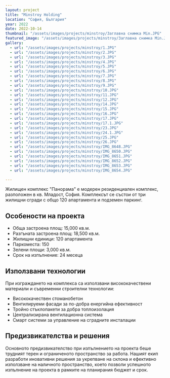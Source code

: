 ```yaml
---
layout: project
title: "Minstroy Holding"
location: "София, България"
year: 2022
date: 2022-10-14
thumbnail: "/assets/images/projects/minstroy/Заглавна снимка Min.JPG"
featured_image: "/assets/images/projects/minstroy/Заглавна снимка Min.JPG"
gallery:
  - url: "/assets/images/projects/minstroy/1.JPG"
  - url: "/assets/images/projects/minstroy/2.JPG"
  - url: "/assets/images/projects/minstroy/3.JPG"
  - url: "/assets/images/projects/minstroy/4.JPG"
  - url: "/assets/images/projects/minstroy/5.JPG"
  - url: "/assets/images/projects/minstroy/6.JPG"
  - url: "/assets/images/projects/minstroy/7.JPG"
  - url: "/assets/images/projects/minstroy/8.JPG"
  - url: "/assets/images/projects/minstroy/9.JPG"
  - url: "/assets/images/projects/minstroy/10.JPG"
  - url: "/assets/images/projects/minstroy/11.JPG"
  - url: "/assets/images/projects/minstroy/12.JPG"
  - url: "/assets/images/projects/minstroy/14.JPG"
  - url: "/assets/images/projects/minstroy/15.JPG"
  - url: "/assets/images/projects/minstroy/16.JPG"
  - url: "/assets/images/projects/minstroy/17.JPG"
  - url: "/assets/images/projects/minstroy/17.1.JPG"
  - url: "/assets/images/projects/minstroy/23.JPG"
  - url: "/assets/images/projects/minstroy/24.1.JPG"
  - url: "/assets/images/projects/minstroy/25.JPG"
  - url: "/assets/images/projects/minstroy/26.JPG"
  - url: "/assets/images/projects/minstroy/IMG_8648.JPG"
  - url: "/assets/images/projects/minstroy/IMG_8650.JPG"
  - url: "/assets/images/projects/minstroy/IMG_8651.JPG"
  - url: "/assets/images/projects/minstroy/IMG_8652.JPG"
  - url: "/assets/images/projects/minstroy/IMG_8653.JPG"
  - url: "/assets/images/projects/minstroy/IMG_8654.JPG"

---
```


Жилищен комплекс "Панорама" е модерен резиденциален комплекс, разположен в кв. Младост, София. Комплексът се състои от три жилищни сгради с общо 120 апартамента и подземен паркинг.

## Особености на проекта

- Обща застроена площ: 15,000 кв.м.
- Разгъната застроена площ: 18,500 кв.м.
- Жилищни единици: 120 апартамента
- Паркоместа: 150
- Зелени площи: 3,000 кв.м.
- Срок на изпълнение: 24 месеца

## Използвани технологии

При изграждането на комплекса са използвани висококачествени материали и съвременни строителни технологии:

- Висококачествен стоманобетон
- Вентилируеми фасади за по-добра енергийна ефективност
- Тройно стъклопакети за добра топлоизолация
- Централизирана вентилационна система
- Смарт системи за управление на сградните инсталации

## Предизвикателства и решения

Основното предизвикателство при изпълнението на проекта беше трудният терен и ограниченото пространство за работа. Нашият екип разработи иновативни решения за укрепване на склона и ефективно използване на наличното пространство, което позволи успешното изпълнение на проекта в рамките на планирания бюджет и срок.
